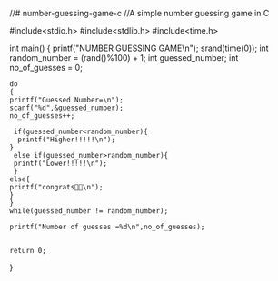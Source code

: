 //# number-guessing-game-c
//A simple number guessing game in C

#include<stdio.h>
#include<stdlib.h>
#include<time.h>

int main()
{
    printf("NUMBER GUESSING GAME\n");
    srand(time(0));
    int random_number = (rand()%100) + 1;
    int guessed_number;
    int no_of_guesses = 0;
    
    do
    {
    printf("Guessed Number=\n");
    scanf("%d",&guessed_number);
    no_of_guesses++;
    
     if(guessed_number<random_number){
      printf("Higher!!!!!\n");
    }
     else if(guessed_number>random_number){
     printf("Lower!!!!!\n");
     }
    else{
    printf("congrats🎉🎉\n");
    }
    }
    while(guessed_number != random_number);
    
    printf("Number of guesses =%d\n",no_of_guesses);
    
    
    return 0;
}


